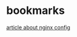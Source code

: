 # bookmarks
[article about nginx config](https://www.digitalocean.com/community/tutorials/understanding-the-nginx-configuration-file-structure-and-configuration-contexts)
